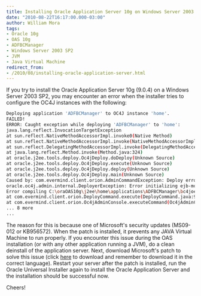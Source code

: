 ```yaml
--- 
title: Installing Oracle Application Server 10g on Windows Server 2003 SP2
date: "2010-08-22T16:17:00.000-03:00"
author: William Mora
tags: 
- Oracle 10g
- OAS 10g
- ADFBCManager
- Windows Server 2003 SP2
- JVM
- Java Virtual Machine
redirect_from: 
- /2010/08/installing-oracle-application-server.html
---
```


If you try to install the Oracle Application Server 10g (9.0.4) on a Windows Server 2003 SP2, you may encounter an error when the installer tries to configure the OC4J instances with the following:

```bash
Deploying application 'ADFBCManager' to OC4J instance 'home'.
FAILED!
ERROR: Caught exception while deploying 'ADFBCManager' to 'home':
java.lang.reflect.InvocationTargetException
at sun.reflect.NativeMethodAccessorImpl.invoke0(Native Method)
at sun.reflect.NativeMethodAccessorImpl.invoke(NativeMethodAccessorImpl.java:39)
at sun.reflect.DelegatingMethodAccessorImpl.invoke(DelegatingMethodAccessorImpl.java:25)
at java.lang.reflect.Method.invoke(Method.java:324)
at oracle.j2ee.tools.deploy.Oc4jDeploy.doDeploy(Unknown Source)
at oracle.j2ee.tools.deploy.Oc4jDeploy.execute(Unknown Source)
at oracle.j2ee.tools.deploy.Oc4jDeploy.deploy(Unknown Source)
at oracle.j2ee.tools.deploy.Oc4jDeploy.main(Unknown Source)
Caused by: com.evermind.client.orion.AdminCommandException: Deploy error: deploy failed!: ; nested exception is:
oracle.oc4j.admin.internal.DeployerException: Error initializing ejb-module; Exception Error in application ADFBCManager: Error loading package at file:/C:/oraOAS10g/j2ee/home/applications/ADFBCManager/bc4joembean.jar,
Error compiling C:\oraOAS10g\j2ee\home\applications\ADFBCManager\bc4joembean.jar: Syntax error in source
at com.evermind.client.orion.DeployCommand.execute(DeployCommand.java:90)
at com.evermind.client.orion.Oc4jAdminConsole.executeCommand(Oc4jAdminConsole.java:139)
... 8 more
...
```
<!--more-->

The reason for this is because one of Microsoft's security updates (MS09-012 or KB956572). When the patch is installed, it prevents any JAVA Virtual Machine to run properly.
If you encounter this issue during the OAS installation (or with any other application running a JVM), do a clean deinstall of the application server. Next, download Microsoft's patch to solve this issue (click [here](http://www.microsoft.com/downloads/details.aspx?FamilyID=972ba7c5-54df-4b0f-819b-4405bbbed291&displaylang=en) to download and remember to download it in the correct language). Restart your server after the patch is installed, run the Oracle Universal Installer again to install the Oracle Application Server and the installation should be successful now.

Cheers!